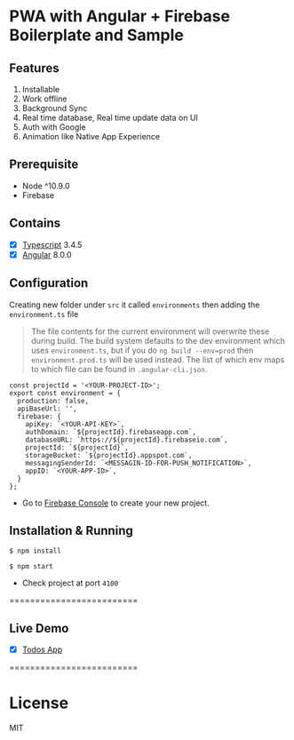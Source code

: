 # PWA with Angular + Firebase Boilerplate and Sample

## Features

1. Installable
2. Work offline
3. Background Sync
4. Real time database, Real time update data on UI
5. Auth with Google
6. Animation like Native App Experience

## Prerequisite

- Node ^10.9.0
- Firebase

## Contains

- [x] [Typescript](https://www.typescriptlang.org/) 3.4.5
- [x] [Angular](https://github.com/angular) 8.0.0

## Configuration

Creating new folder under `src` it called `environments` then adding the `environment.ts` file

> The file contents for the current environment will overwrite these during build.
> The build system defaults to the dev environment which uses `environment.ts`, but if you do
> `ng build --env=prod` then `environment.prod.ts` will be used instead.
> The list of which env maps to which file can be found in `.angular-cli.json`.

```
const projectId = '<YOUR-PROJECT-ID>';
export const environment = {
  production: false,
  apiBaseUrl: '',
  firebase: {
    apiKey: `<YOUR-API-KEY>`,
    authDomain: `${projectId}.firebaseapp.com`,
    databaseURL: `https://${projectId}.firebaseio.com`,
    projectId: `${projectId}`,
    storageBucket: `${projectId}.appspot.com`,
    messagingSenderId: `<MESSAGIN-ID-FOR-PUSH_NOTIFICATION>`,
    appID: `<YOUR-APP-ID>`,
  }
};
```

- Go to [Firebase Console](https://console.firebase.google.com/) to create your new project.

## Installation & Running

```
$ npm install

$ npm start
```
- Check project at port `4100`

=========================

## Live Demo

- [x] [Todos App](https://todo-app-bfae0.firebaseapp.com)

=========================

# License

MIT
